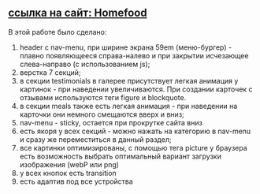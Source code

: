 [ссылка на сайт: Homefood](https://irinaore.github.io/website-Homefood/)
---
В этой работе было сделано:
1. header c nav-menu, при ширине экрана 59em (меню-бургер) - плавно появляющееся справа-налево и при закрытии исчезающее слева-направо (с использованием js);
2. верстка 7 секций;
3. в секции testimonials в галерее присутствует легкая анимация у картинок - при наведении увеличиваются. При создании карточек с отзывами используются теги figure и blockquote.
4. в секции meals также есть легкая анимация - при наведении на карточки они немного смещаются вверх и вниз;
5. nav-menu - sticky, остается при прокрутке сайта вниз
6. есть якоря у всех секций - можно нажать на категорию в nav-menu и сразу же переместиться в данный раздел;
7. все картинки оптимизированы, с помощью тега picture у браузера есть возможность выбрать оптимальный вариант загрузки изображения (webP или png)
8. у всех кнопок есть transition
9. есть адаптив под все устройства
